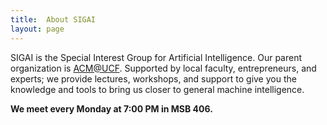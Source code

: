 ```yaml
---
title:  About SIGAI
layout: page
---
```


SIGAI is the Special Interest Group for Artificial Intelligence. Our parent organization is [ACM@UCF](http://acm.cs.ucf.edu/). Supported by local faculty, entrepreneurs, and experts; we provide lectures, workshops, and support to give you the knowledge and tools to bring us closer to general machine intelligence.

**We meet every Monday at 7:00 PM in MSB 406.**
